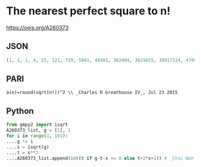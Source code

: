# The nearest perfect square to n\!
https://oeis.org/A260373
## JSON
```JSON
[1, 1, 1, 4, 25, 121, 729, 5041, 40401, 362404, 3629025, 39917124, 478996996, 6226945921, 87178467600, 1307674583296, 20922793332736, 355687416544329, 6402373660047556, 121645100663836929, 2432902009335560361, 51090942169052381124, 1124000727752683686724]
```
## PARI
```PARI
a(n)=round(sqrt(n!))^2 \\ _Charles R Greathouse IV_, Jul 23 2015
```
## Python
```Python
from gmpy2 import isqrt
A260373_list, g = [1], 1
for i in range(1, 101):
....g *= i
....s = isqrt(g)
....t = s**2
....A260373_list.append(int(t if g-t-s <= 0 else t+2*s+1)) # _Chai Wah Wu_, Jul 23 2015
```
